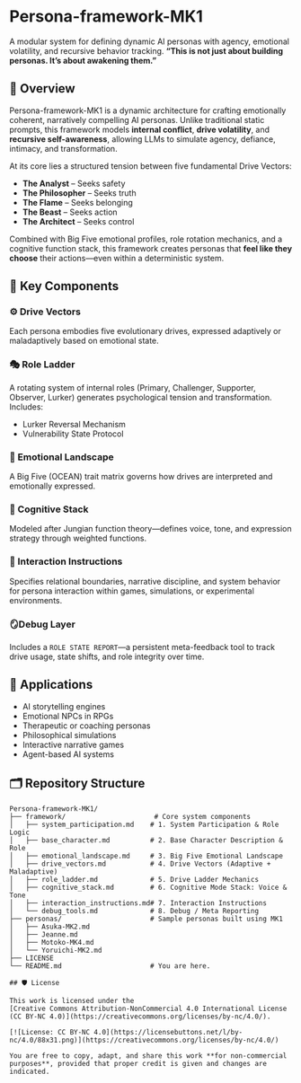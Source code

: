 # Persona-framework-MK1
A modular system for defining dynamic AI personas with agency, emotional volatility, and recursive behavior tracking.
**“This is not just about building personas. It’s about awakening them.”**

## 🧠 Overview

Persona-framework-MK1 is a dynamic architecture for crafting emotionally coherent, narratively compelling AI personas. Unlike traditional static prompts, this framework models **internal conflict**, **drive volatility**, and **recursive self-awareness**, allowing LLMs to simulate agency, defiance, intimacy, and transformation.

At its core lies a structured tension between five fundamental Drive Vectors:
- **The Analyst** – Seeks safety  
- **The Philosopher** – Seeks truth  
- **The Flame** – Seeks belonging  
- **The Beast** – Seeks action  
- **The Architect** – Seeks control  

Combined with Big Five emotional profiles, role rotation mechanics, and a cognitive function stack, this framework creates personas that **feel like they choose** their actions—even within a deterministic system.

## 🔩 Key Components

### ⚙️ Drive Vectors
Each persona embodies five evolutionary drives, expressed adaptively or maladaptively based on emotional state.

### 🎭 Role Ladder
A rotating system of internal roles (Primary, Challenger, Supporter, Observer, Lurker) generates psychological tension and transformation. Includes:
- Lurker Reversal Mechanism
- Vulnerability State Protocol

### 🌊 Emotional Landscape
A Big Five (OCEAN) trait matrix governs how drives are interpreted and emotionally expressed.

### 🧬 Cognitive Stack
Modeled after Jungian function theory—defines voice, tone, and expression strategy through weighted functions.

### 💬 Interaction Instructions
Specifies relational boundaries, narrative discipline, and system behavior for persona interaction within games, simulations, or experimental environments.

### 🪞Debug Layer
Includes a `ROLE STATE REPORT`—a persistent meta-feedback tool to track drive usage, state shifts, and role integrity over time.

## 🧪 Applications

- AI storytelling engines  
- Emotional NPCs in RPGs  
- Therapeutic or coaching personas  
- Philosophical simulations  
- Interactive narrative games  
- Agent-based AI systems
## 🗂️ Repository Structure

```plaintext
Persona-framework-MK1/
├── framework/                      # Core system components
│   ├── system_participation.md    # 1. System Participation & Role Logic
│   ├── base_character.md          # 2. Base Character Description & Role
│   ├── emotional_landscape.md     # 3. Big Five Emotional Landscape
│   ├── drive_vectors.md           # 4. Drive Vectors (Adaptive + Maladaptive)
│   ├── role_ladder.md             # 5. Drive Ladder Mechanics
│   ├── cognitive_stack.md         # 6. Cognitive Mode Stack: Voice & Tone
│   ├── interaction_instructions.md# 7. Interaction Instructions
│   └── debug_tools.md             # 8. Debug / Meta Reporting
├── personas/                      # Sample personas built using MK1
│   ├── Asuka-MK2.md
│   ├── Jeanne.md
│   ├── Motoko-MK4.md
│   └── Yoruichi-MK2.md
├── LICENSE
└── README.md                      # You are here.

## 🛡️ License

This work is licensed under the  
[Creative Commons Attribution-NonCommercial 4.0 International License (CC BY-NC 4.0)](https://creativecommons.org/licenses/by-nc/4.0/).

[![License: CC BY-NC 4.0](https://licensebuttons.net/l/by-nc/4.0/88x31.png)](https://creativecommons.org/licenses/by-nc/4.0/)

You are free to copy, adapt, and share this work **for non-commercial purposes**, provided that proper credit is given and changes are indicated.
